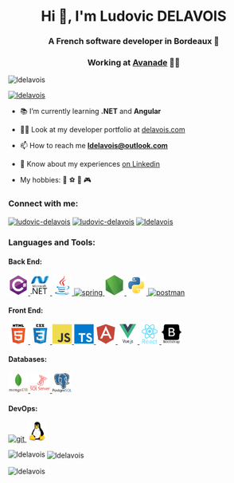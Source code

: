 <h1 align="center">Hi 👋, I'm Ludovic DELAVOIS</h1>
<h3 align="center">A French software developer in Bordeaux 🍷</h3>
<h3 align="center">Working at <a href="https://www.avanade.com/">Avanade</a> 👨‍💻</h3>


<p align="left"> 
  <img src="https://komarev.com/ghpvc/?username=ldelavois&label=Profile%20views&color=0e75b6&style=flat" alt="ldelavois" />
</p>


<p align="left"> <a href="https://github.com/ryo-ma/github-profile-trophy"><img src="https://github-profile-trophy.vercel.app/?username=ldelavois" alt="ldelavois" /></a> </p>

<!-- <p align="left"> <a href="https://twitter.com/ludodelavois" target="blank"><img src="https://img.shields.io/twitter/follow/ludodelavois?logo=twitter&style=for-the-badge" alt="ludodelavois" /></a> </p> -->

- :books: I’m currently learning **.NET** and **Angular**

- 👨‍💻 Look at my developer portfolio at <a href="https://delavois.com" target="_blank">delavois.com</a>
- 📫 How to reach me **ldelavois@outlook.com**
- 📄 Know about my experiences <a href="https://linkedin.com/in/ludovic-delavois" target="_blank">on Linkedin</a>

- My hobbies: 🎾 ⚽ 🏃 🎮

<h3 align="left">Connect with me:</h3>
<p align="left">
<a href="https://linkedin.com/in/ludovic-delavois" target="blank"><img align="center" src="https://cdn.jsdelivr.net/npm/simple-icons@3.0.1/icons/linkedin.svg" alt="ludovic-delavois" height="30" width="40" /></a>
<a href="https://stackoverflow.com/users/14607454/ludovic-delavois" target="blank"><img align="center" src="https://cdn.jsdelivr.net/npm/simple-icons@3.0.1/icons/stackoverflow.svg" alt="ludovic-delavois" height="30" width="40" /></a>
  <a href="https://github.com/ldelavois" target="blank"><img align="center" src="https://cdn.jsdelivr.net/npm/simple-icons@3.0.1/icons/github.svg" alt="ldelavois" height="30" width="40" /></a>
</p>

<h3 align="left">Languages and Tools:</h3>
<h4 align="left">Back End:</h4>
  <p align="left">
    <a href="https://www.w3schools.com/cs/" target="_blank"> <img src="https://raw.githubusercontent.com/devicons/devicon/master/icons/csharp/csharp-original.svg" alt="csharp" width="40" height="40"/> </a>
    <a href="https://dotnet.microsoft.com/" target="_blank"> <img src="https://raw.githubusercontent.com/devicons/devicon/master/icons/dot-net/dot-net-original-wordmark.svg" alt="dotnet" width="40" height="40"/> </a>
    <a href="https://www.java.com" target="_blank"> <img src="https://raw.githubusercontent.com/devicons/devicon/master/icons/java/java-original.svg" alt="java" width="40" height="40"/> </a>
    <a href="https://spring.io/" target="_blank"> <img src="https://www.vectorlogo.zone/logos/springio/springio-icon.svg" alt="spring" width="40" height="40"/> </a>
    <a href="https://nodejs.org" target="_blank"> <img src="https://raw.githubusercontent.com/devicons/devicon/master/icons/nodejs/nodejs-original.svg" alt="nodejs" width="40" height="40"/> </a>
    <a href="https://www.python.org" target="_blank"> <img src="https://raw.githubusercontent.com/devicons/devicon/master/icons/python/python-original.svg" alt="python" width="40" height="40"/> </a>
   <a href="https://postman.com" target="_blank"> <img src="https://www.vectorlogo.zone/logos/getpostman/getpostman-icon.svg" alt="postman" width="40" height="40"/> </a>

<h4 align="left">Front End:</h4>
  <p align="left">
    <a href="https://www.w3.org/html/" target="_blank"> <img src="https://raw.githubusercontent.com/devicons/devicon/master/icons/html5/html5-original-wordmark.svg" alt="html5" width="40" height="40"/> </a>  
  <a href="https://www.w3schools.com/css/" target="_blank"> <img src="https://raw.githubusercontent.com/devicons/devicon/master/icons/css3/css3-original-wordmark.svg" alt="css3" width="40" height="40"/> </a>
    <a href="https://developer.mozilla.org/en-US/docs/Web/JavaScript" target="_blank"> <img src="https://raw.githubusercontent.com/devicons/devicon/master/icons/javascript/javascript-original.svg" alt="javascript" width="40" height="40"/> </a>
    <a href="https://www.typescriptlang.org/" target="_blank"> <img src="https://raw.githubusercontent.com/devicons/devicon/master/icons/typescript/typescript-original.svg" alt="typescript" width="40" height="40"/> </a>
    <a href="https://angular.io" target="_blank"> <img src="https://raw.githubusercontent.com/devicons/devicon/master/icons/angularjs/angularjs-plain.svg" alt="angularjs" width="40" height="40"/> </a>
    <a href="https://vuejs.org/" target="_blank"> <img src="https://raw.githubusercontent.com/devicons/devicon/master/icons/vuejs/vuejs-original-wordmark.svg" alt="vuejs" width="40" height="40"/> </a>
      <a href="https://reactjs.org/" target="_blank"> <img src="https://raw.githubusercontent.com/devicons/devicon/master/icons/react/react-original-wordmark.svg" alt="react" width="40" height="40"/> </a>
    <a href="https://getbootstrap.com" target="_blank"> <img src="https://raw.githubusercontent.com/devicons/devicon/master/icons/bootstrap/bootstrap-plain-wordmark.svg" alt="bootstrap" width="40" height="40"/> </a>

  </p>
  
  
<h4 align="left">Databases:</h4>
  <p align="left">
    <a href="https://www.mongodb.com/" target="_blank"> <img src="https://raw.githubusercontent.com/devicons/devicon/master/icons/mongodb/mongodb-original-wordmark.svg" alt="mongodb" width="40" height="40"/> </a>
  <a href="https://www.microsoft.com/en-us/sql-server/sql-server-2019" target="_blank"> <img src="https://github.com/devicons/devicon/blob/master/icons/microsoftsqlserver/microsoftsqlserver-plain-wordmark.svg" alt="mssql" width="40" height="40"/> </a>
  <a href="https://www.postgresql.org" target="_blank"> <img src="https://raw.githubusercontent.com/devicons/devicon/master/icons/postgresql/postgresql-original-wordmark.svg" alt="postgresql" width="40" height="40"/> </a>
  </p>
  
  <h4 align="left">DevOps:</h4>
  <p align="left">
    <a href="https://git-scm.com/" target="_blank"> <img src="https://www.vectorlogo.zone/logos/git-scm/git-scm-icon.svg" alt="git" width="40" height="40"/> </a>
<a href="https://www.linux.org/" target="_blank"> <img src="https://raw.githubusercontent.com/devicons/devicon/master/icons/linux/linux-original.svg" alt="linux" width="40" height="40"/> </a>
  </p>

<p><img align="left" src="https://github-readme-stats.vercel.app/api/top-langs?username=ldelavois&show_icons=true&locale=en&layout=compact" alt="ldelavois" /></p>

<p>&nbsp;<img align="center" src="https://github-readme-stats.vercel.app/api?username=ldelavois&show_icons=true&locale=en" alt="ldelavois" /></p>

<p><img align="center" src="https://github-readme-streak-stats.herokuapp.com/?user=ldelavois&" alt="ldelavois" /></p>
